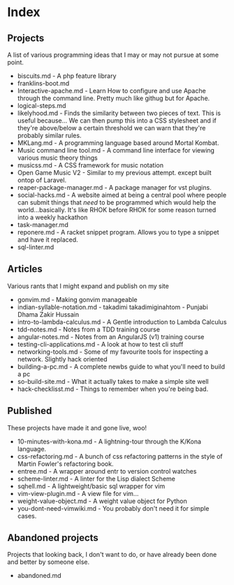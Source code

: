 # Index 

## Projects

A list of various programming ideas that I may or may not pursue at some point.

- biscuits.md - A php feature library   
- franklins-boot.md
- Interactive-apache.md - Learn How to configure and use Apache through the
  command line.  Pretty much like githug but for Apache.
- logical-steps.md
- likelyhood.md - Finds the similarity between two pieces of text. This is
  useful because... We can then pump this into a CSS stylesheet and if they're
  above/below a certain threshold we can warn that they're probably similar
  rules.
- MKLang.md - A programming language based around Mortal Kombat.
- Music command line tool.md - A command line interface for viewing various
  music theory things
- musicss.md - A CSS framework for music notation
- Open Game Music V2 - Similar to my previous attempt. except built ontop of
  Laravel.
- reaper-package-manager.md - A package manager for vst plugins.
- social-hacks.md - A website aimed at being a central pool where people can
  submit things that *need* to be programmed which would help the
  world...basically. It's like RHOK before RHOK for some reason turned into a
  weekly hackathon
- task-manager.md
- reponere.md - A racket snippet program. Allows you to type a snippet and have
  it replaced.
- sql-linter.md 

## Articles

Various rants that I might expand and publish on my site

- gonvim.md - Making gonvim manageable
- indian-syllable-notation.md - takadimi takadimiginahtom - Punjabi Dhama Zakir
  Hussain
- intro-to-lambda-calculus.md - A Gentle introduction to Lambda Calculus
- tdd-notes.md - Notes from a TDD training course
- angular-notes.md - Notes from an AngularJS (v1) training course
- testing-cli-applications.md - A look at how to test cli stuff
- networking-tools.md - Some of my favourite tools for inspecting a network.
  Slightly hack oriented
- building-a-pc.md - A complete newbs guide to what you'll need to build a pc
- so-build-site.md - What it actually takes to make a simple site well
- hack-checklisst.md - Things to remember when you're being bad.

## Published

These projects have made it and gone live, woo!

- 10-minutes-with-kona.md - A lightning-tour through the K/Kona language.
- css-refactoring.md - A bunch of css refactoring patterns in the style of
  Martin Fowler's refactoring book.
- entree.md - A wrapper around entr to version control watches
- scheme-linter.md - A linter for the Lisp dialect Scheme
- sqhell.md - A lightweight/basic sql wrapper for vim
- vim-view-plugin.md - A view file for vim...
- weight-value-object.md - A weight value object for Python
- you-dont-need-vimwiki.md - You probably don't need it for simple cases.

## Abandoned projects

Projects that looking back, I don't want to do, or have already been done and
better by someone else.

- abandoned.md
